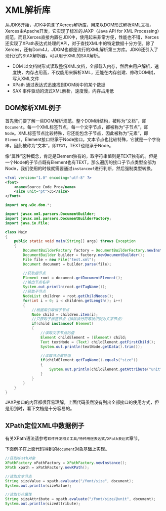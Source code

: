 # XML解析库

从JDK6开始，JDK中包含了Xerces解析库，用来以DOM形式解析XML文档。Xerces由Apache开发，它实现了标准的JAXP（Java API for XML Processing）规范，而且Xerces直接内置在JDK中，使用起来非常方便，性能也不错，Xerces还实现了XPath表达式处理的API，对于查找XML中的特定数据十分方便。除了Xerces，还有Dom4J，JDOM也都是流行的XML解析第三方库。JDK6还引入了现代化的StAX解析器，可以用于XML的SAX解析。

* DOM 以文档树形式读取整份XML文档，全部载入内存，然后由用户解析，速度快，内存占用高，不仅能用来解析XML，还能在内存创建、修改DOM树，写入XML文件
* XPath 通过表达式迅速找到DOM树中的某个数据
* SAX 事件驱动的流式XML解析，速度慢，内存占用低

## DOM解析XML例子

首先我们要了解一些DOM解析规范。整个DOM树结构，被称为“文档”，即`Document`。每一个XML标签节点，每一个文字节点，都被称为“子节点”，即`Node`。XML标签节点比较特殊，它还能包含子节点，因此被称为“元素”，即`Element`，Element接口继承于Node接口。文本节点也比较特殊，它就是一个字符串，因此被称为“文本”，即`TEXT`，TEXT也继承于Node。

像“属性”这种概念，肯定是Element独有的，取字符串值则是TEXT独有的。但是一个Node的子节点既有Element也有TEXT，那么遍历的接口子节点类型全部为Node，我们使用的时候就需要通过`instanceof`进行判断，然后强制类型转换。

```xml
<?xml version="1.0" encoding="utf-8" ?>
<font>
	<name>Source Code Pro</name>
	<size unit="pt">35</size>
</font>
```

```java
import org.w3c.dom.*;

import javax.xml.parsers.DocumentBuilder;
import javax.xml.parsers.DocumentBuilderFactory;
import java.io.File;

class Main
{
	public static void main(String[] args) throws Exception
	{
		DocumentBuilderFactory factory = DocumentBuilderFactory.newInstance();
		DocumentBuilder builder = factory.newDocumentBuilder();
		File file = new File("test.xml");
		Document document = builder.parse(file);

		//获取根节点
		Element root = document.getDocumentElement();
		//输出节点名字
		System.out.println(root.getTagName());
		//获取子节点
		NodeList children = root.getChildNodes();
		for(int i = 0; i < children.getLength(); i++)
		{
			//根据索引取得子节点
			Node child = children.item(i);
			//只获取子标签节点（排除换行符等被识别为文字节点）
			if(child instanceof Element)
			{
				//读取文字节点的值
				Element childElement = (Element) child;
				Text textNode = (Text) childElement.getFirstChild();
				System.out.println(textNode.getData().trim());

				//读取节点属性值
				if(childElement.getTagName().equals("size"))
				{
					System.out.println(childElement.getAttribute("unit"));
				}
			}
		}
	}
}
```

JAXP接口的内容都很容易理解，上面代码虽然没有列出全部接口的使用方式，但是用到时，看下文档是十分容易的。

## XPath定位XML中数据例子

有关XPath语法请参考`软件开发相关工具/特种用途表达式/XPath表达式`章节。

下面例子在上面代码得到的`document`对象基础上实现。

```java
//获取XPath对象
XPathFactory xPathFactory = XPathFactory.newInstance();
XPath xpath = xPathFactory.newXPath();

//读取文本节点
String sizeValue = xpath.evaluate("/font/size", document);
System.out.println(sizeValue);

//读取节点属性
String sizeAttribute = xpath.evaluate("/font/size/@unit", document);
System.out.println(sizeAttribute);
```
